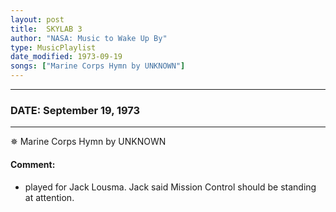 ```yaml
---
layout: post
title:  SKYLAB 3
author: "NASA: Music to Wake Up By"
type: MusicPlaylist
date_modified: 1973-09-19
songs: ["Marine Corps Hymn by UNKNOWN"]
---
```


----
### DATE: September 19, 1973
----
✵ Marine Corps Hymn by UNKNOWN

#### Comment:
* played for Jack Lousma. Jack said Mission Control should be standing at attention.



<br/>
<center>
	<a target="_blank"
	   href="https://twitter.com/intent/tweet?hashtags=Space,NASA,Playlist,NASAWakeupCalls,SpaceProgram&text={{ page.author}}, '{{ page.songs.first }}' {{ page.title }}, {{ page.date | date: '%B %d, %Y' }}. {{ site.url }}{{ page.url }} @nasawakeupcalls">
	   <i class="fab fa-twitter" alt="Tweet this page" style="font-size: 1.3em;"></i>
	</a>
	&nbsp; 	<i class="fas fa-user-astronaut" style="font-size: 1.5em;"></i> &nbsp;
    <a type="amzn" search="'Marine Corps Hymn by UNKNOWN'" category="popular music">
        <i class="fab fa-amazon" style="font-size: 1.3em;"></i>
    </a>
</center>
